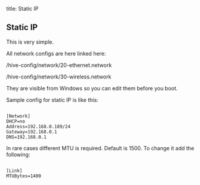 title: Static IP

## Static IP
This is very simple.

All network configs are here linked here:

/hive-config/network/20-ethernet.network

/hive-config/network/30-wireless.network

They are visible from Windows so you can edit them before you boot.

Sample config for static IP is like this:
<pre><code>
[Network]
DHCP=no
Address=192.168.0.189/24
Gateway=192.168.0.1
DNS=192.168.0.1
</code></pre>

In rare cases different MTU is required. Default is 1500. To change it add the following:
<pre><code>
[Link]
MTUBytes=1400
</code></pre>
